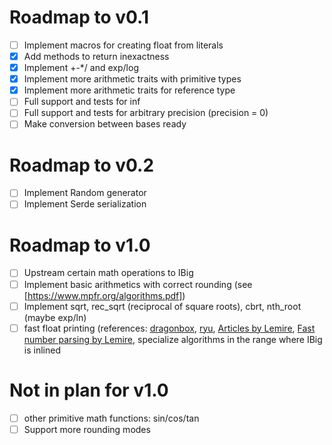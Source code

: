 # Roadmap to v0.1
- [ ] Implement macros for creating float from literals
- [x] Add methods to return inexactness
- [x] Implement +-*/ and exp/log
- [x] Implement more arithmetic traits with primitive types
- [x] Implement more arithmetic traits for reference type
- [ ] Full support and tests for inf
- [ ] Full support and tests for arbitrary precision (precision = 0)
- [ ] Make conversion between bases ready

# Roadmap to v0.2
- [ ] Implement Random generator
- [ ] Implement Serde serialization

# Roadmap to v1.0
- [ ] Upstream certain math operations to IBig
- [ ] Implement basic arithmetics with correct rounding (see [https://www.mpfr.org/algorithms.pdf])
- [ ] Implement sqrt, rec_sqrt (reciprocal of square roots), cbrt, nth_root (maybe exp/ln)
- [ ] fast float printing (references: [dragonbox](https://github.com/jk-jeon/dragonbox), [ryu](https://lib.rs/crates/ryu-js), [Articles by Lemire](https://arxiv.org/search/cs?searchtype=author&query=Lemire%2C+D), [Fast number parsing by Lemire](https://arxiv.org/pdf/2101.11408.pdf), specialize algorithms in the range where IBig is inlined

# Not in plan for v1.0
- [ ] other primitive math functions: sin/cos/tan
- [ ] Support more rounding modes
